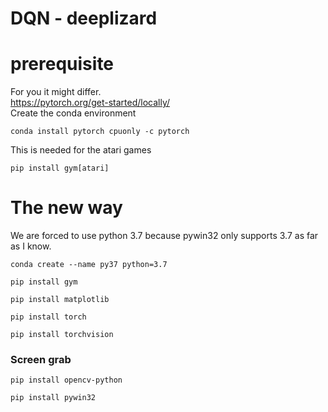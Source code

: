 # DQN - deeplizard

# prerequisite

For you it might differ.  
https://pytorch.org/get-started/locally/  
Create the conda environment
```
conda install pytorch cpuonly -c pytorch
```
This is needed for the atari games
```
pip install gym[atari]
```



# The new way
We are forced to use python 3.7 because pywin32 only supports 3.7 as far as I know.
```
conda create --name py37 python=3.7
```

```
pip install gym
```

```
pip install matplotlib
```

```
pip install torch
```

```
pip install torchvision
```


### Screen grab

```
pip install opencv-python
```

```
pip install pywin32
```